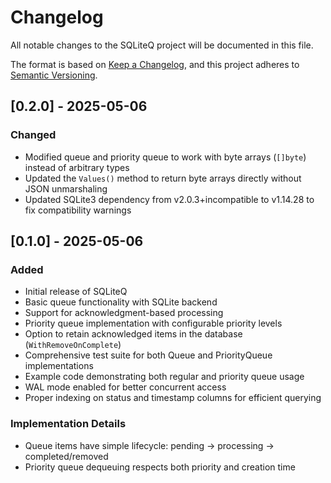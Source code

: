 # Changelog

All notable changes to the SQLiteQ project will be documented in this file.

The format is based on [Keep a Changelog](https://keepachangelog.com/en/1.0.0/),
and this project adheres to [Semantic Versioning](https://semver.org/spec/v2.0.0.html).

## [0.2.0] - 2025-05-06

### Changed

- Modified queue and priority queue to work with byte arrays (`[]byte`) instead of arbitrary types
- Updated the `Values()` method to return byte arrays directly without JSON unmarshaling
- Updated SQLite3 dependency from v2.0.3+incompatible to v1.14.28 to fix compatibility warnings

## [0.1.0] - 2025-05-06

### Added

- Initial release of SQLiteQ
- Basic queue functionality with SQLite backend
- Support for acknowledgment-based processing
- Priority queue implementation with configurable priority levels
- Option to retain acknowledged items in the database (`WithRemoveOnComplete`)
- Comprehensive test suite for both Queue and PriorityQueue implementations
- Example code demonstrating both regular and priority queue usage
- WAL mode enabled for better concurrent access
- Proper indexing on status and timestamp columns for efficient querying

### Implementation Details

- Queue items have simple lifecycle: pending → processing → completed/removed
- Priority queue dequeuing respects both priority and creation time

